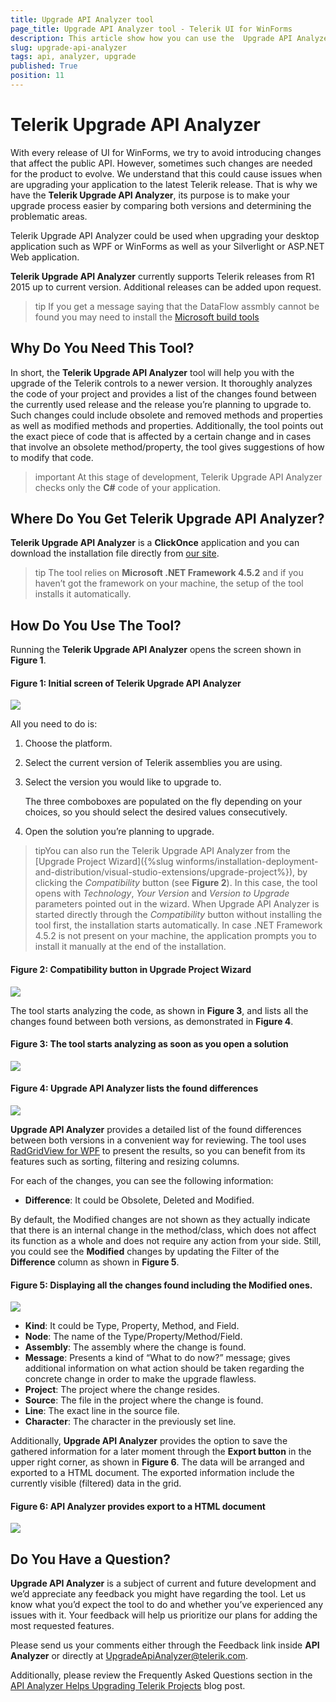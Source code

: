 ```yaml
---
title: Upgrade API Analyzer tool
page_title: Upgrade API Analyzer tool - Telerik UI for WinForms
description: This article show how you can use the  Upgrade API Analyzer tool in order to easily upgrade your application.
slug: upgrade-api-analyzer
tags: api, analyzer, upgrade
published: True
position: 11
---
```


# Telerik Upgrade API Analyzer 

With every release of UI for WinForms, we try to avoid introducing changes that affect the public API. However, sometimes such changes are needed for the product to evolve. We understand that this could cause issues when are upgrading your application to the latest Telerik release. That is why we have the **Telerik Upgrade API Analyzer**, its purpose is to make your upgrade process easier by comparing both versions and determining the problematic areas.

Telerik Upgrade API Analyzer could be used when upgrading your desktop application such as WPF or WinForms as well as your Silverlight or ASP.NET Web application.

**Telerik Upgrade API Analyzer** currently supports Telerik releases from R1 2015 up to current version. Additional releases can be added upon request. 

>tip If you get a message saying that the DataFlow assmbly cannot be found you may need to install the [Microsoft build tools](https://www.microsoft.com/en-us/download/details.aspx?id=48159)

## Why Do You Need This Tool?

In short, the __Telerik Upgrade API Analyzer__ tool will help you with the upgrade of the Telerik controls to a newer version. It thoroughly analyzes the code of your project and provides a list of the changes found between the currently used release and the release you’re planning to upgrade to. Such changes could include obsolete and removed methods and properties as well as modified methods and properties. Additionally, the tool points out the exact piece of code that is affected by a certain change and in cases that involve an obsolete method/property, the tool gives suggestions of how to modify that code.                      


>important At this stage of development, Telerik Upgrade API Analyzer checks only the **C#** code of your application. 


## Where Do You Get Telerik Upgrade API Analyzer?

**Telerik Upgrade API Analyzer** is a **ClickOnce** application and you can download the installation file directly from [our site](http://demos.telerik.com/UpgradeAPIAnalyzer/setup.exe).

>tip The tool relies on **Microsoft .NET Framework 4.5.2** and if you haven’t got the framework on your machine, the setup of the tool installs it automatically.

## How Do You Use The Tool?


Running the __Telerik Upgrade API Analyzer__ opens the screen shown in __Figure 1__.

#### __Figure 1: Initial screen of  Telerik Upgrade API Analyzer__

![](images/upgrade-api-analyzer_0.png)

All you need to do is:

1. Choose the platform.

2. Select the current version of Telerik assemblies you are using.

3. Select the version you would like to upgrade to. 

    The three comboboxes are populated on the fly depending on your choices, so you should select the desired values consecutively.

4. Open the solution you’re planning to upgrade.  

>tipYou can also run the Telerik Upgrade API Analyzer from the [Upgrade Project Wizard]({%slug winforms/installation-deployment-and-distribution/visual-studio-extensions/upgrade-project%}), by clicking the *Compatibility* button (see **Figure 2**). In this case, the tool opens with *Technology*, *Your Version* and *Version to Upgrade* parameters pointed out in the wizard. When Upgrade API Analyzer is started directly through the *Compatibility* button without installing the tool first, the installation starts automatically. In case .NET Framework 4.5.2 is not present on your machine, the application prompts you to install it manually at the end of the installation.

#### __Figure 2: Compatibility button in Upgrade Project Wizard__

![](images/upgrade-api-analyzer_5.png)

The tool starts analyzing the code, as shown in __Figure 3__, and lists all the changes found between both versions, as demonstrated in __Figure 4__. 

#### __Figure 3: The tool starts analyzing as soon as you open a solution__

![](images/upgrade-api-analyzer_1.png)

#### __Figure 4: Upgrade API Analyzer lists the found differences__

![](images/upgrade-api-analyzer_2.png)
 
__Upgrade API Analyzer__ provides a detailed list of the found differences between both versions in a convenient way for reviewing.  The tool uses [RadGridView for WPF](http://docs.telerik.com/devtools/wpf/controls/radgridview/overview2.html) to present the results, so you can benefit from its features such as sorting, filtering and resizing columns. 

For each of the changes, you can see the following information:

* __Difference__: It could be Obsolete, Deleted and Modified.

By default, the Modified changes are not shown as they actually indicate that there is an internal change in the method/class, which does not affect its function as a whole and does not require any action from your side. Still, you could see the __Modified__ changes by updating the Filter of the __Difference__ column as shown in __Figure 5__.

#### __Figure 5: Displaying all the changes found including the Modified ones.__

![](images/upgrade-api-analyzer_3.png)

* __Kind__: It could be Type, Property, Method, and Field.
* __Node__: The name of the Type/Property/Method/Field.
* __Assembly__: The assembly where the change is found.
* __Message__: Presents a kind of “What to do now?” message; gives additional information on what action should be taken regarding the concrete change in order to make the upgrade flawless.
* __Project__: The project where the change resides.
* __Source__: The file in the project where the change is found.
* __Line__: The exact line in the source file.
* __Character__: The character in the previously set line.

Additionally, __Upgrade API Analyzer__ provides the option to save the gathered information for a later moment through the __Export button__ in the upper right corner, as shown in __Figure 6__. The data will be arranged and exported to a HTML document. The exported information include the currently visible (filtered) data in the grid. 

#### __Figure 6: API Analyzer provides export to a HTML document__

![](images/upgrade-api-analyzer_4.png)

## Do You Have a Question?

__Upgrade API Analyzer__ is a subject of current and future development and we’d appreciate any feedback you might have regarding the tool. Let us know what you’d expect the tool to do and whether you’ve experienced any issues with it. Your feedback will help us prioritize our plans for adding the most requested features.

Please send us your comments either through the Feedback link inside __API Analyzer__ or directly at [UpgradeApiAnalyzer@telerik.com](mailto:UpgradeApiAnalyzer@telerik.com).

Additionally, please review the Frequently Asked Questions section in the [API Analyzer Helps Upgrading Telerik Projects](http://www.telerik.com/blogs/api-analyzer-helps-upgrading-telerik-projects) blog post.
